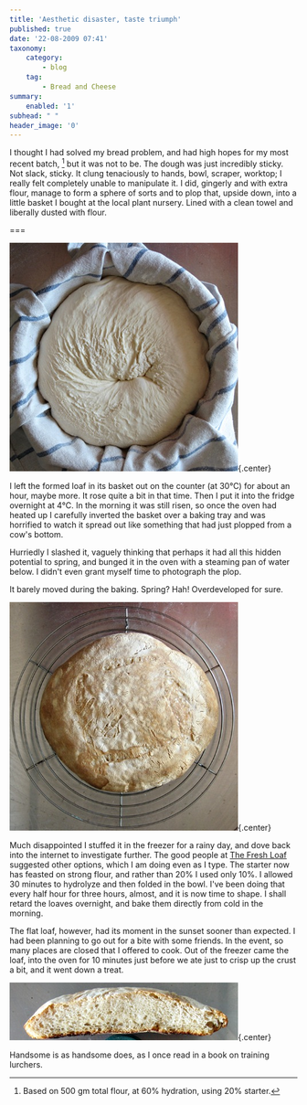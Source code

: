 ```yaml
---
title: 'Aesthetic disaster, taste triumph'
published: true
date: '22-08-2009 07:41'
taxonomy:
    category:
        - blog
    tag:
        - Bread and Cheese
summary:
    enabled: '1'
subhead: " "
header_image: '0'
--- 
```


I thought I had solved my bread problem, and had high hopes for my most recent batch, [^1] but it was not to be. The dough was just incredibly sticky. Not slack, sticky. It clung tenaciously to hands, bowl, scraper, worktop; I really felt completely unable to manipulate it. I did, gingerly and with extra flour, manage to form a sphere of sorts and to plop that, upside down, into a little basket I bought at the local plant nursery. Lined with a clean towel and liberally dusted with flour.

===

![Dough in banneton](Dough19082009.jpg){.center} 

I left the formed loaf in its basket out on the counter (at 30℃) for about an hour, maybe more. It rose quite a bit in that time. Then I put it into the fridge overnight at 4℃. In the morning it was still risen, so once the oven had heated up I carefully inverted the basket over a baking tray and was horrified to watch it spread out like something that had just plopped from a cow's bottom.

Hurriedly I slashed it, vaguely thinking that perhaps it had all this hidden potential to spring, and bunged it in the oven with a steaming pan of water below. I didn't even grant myself time to photograph the plop.

It barely moved during the baking. Spring? Hah! Overdeveloped for sure.

![Loaf cooling on rack](Loaf19082009.jpg){.center} 

Much disappointed I stuffed it in the freezer for a rainy day, and dove back into the internet to investigate further. The good people at [The Fresh Loaf](http://www.thefreshloaf.com/) suggested other options, which I am doing even as I type. The starter now has feasted on strong flour, and rather than 20% I used only 10%. I allowed 30 minutes to hydrolyze and then folded in the bowl. I've been doing that every half hour for three hours, almost, and it is now time to shape. I shall retard the loaves overnight, and bake them directly from cold in the morning.

The flat loaf, however, had its moment in the sunset sooner than expected. I had been planning to go out for a bite with some friends. In the event, so many places are closed that I offered to cook. Out of the freezer came the loaf, into the oven for 10 minutes just before we ate just to crisp up the crust a bit, and it went down a treat.

![Crumb of previous loaf](Crumb19082009.jpg){.center} 

Handsome is as handsome does, as I once read in a book on training lurchers.

[^1]: Based on 500 gm total flour, at 60% hydration, using 20% starter. 
